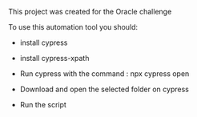 This project was created for the Oracle challenge

To use this automation tool you should: 

- install cypress

- install cypress-xpath

- Run cypress with the command : npx cypress open

- Download and open the selected folder on cypress

- Run the script
